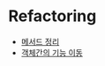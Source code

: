 # Refactoring 

- [메서드 정리](./docs/Chapter_06_메서드_정리.md)
- [객체간의 기능 이동](./docs/Chapter_07_객체간의_기능_이동.md)
